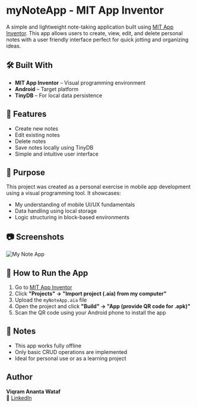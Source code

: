 # myNoteApp - MIT App Inventor

A simple and lightweight note-taking application built using [MIT App Inventor](https://appinventor.mit.edu/). This app allows users to create, view, edit, and delete personal notes with a user friendly interface perfect for quick jotting and organizing ideas.

## 🛠️ Built With
- **MIT App Inventor** – Visual programming environment
- **Android** – Target platform
- **TinyDB** – For local data persistence

## 📱 Features
- Create new notes
- Edit existing notes
- Delete notes
- Save notes locally using TinyDB
- Simple and intuitive user interface

## 🎯 Purpose
This project was created as a personal exercise in mobile app development using a visual programming tool. It showcases:
- My understanding of mobile UI/UX fundamentals
- Data handling using local storage
- Logic structuring in block-based environments

## 📷 Screenshots
![My Note App](https://github.com/user-attachments/assets/231c3fbb-065d-483d-8608-e5c26c388e5b)

## 🚀 How to Run the App
1. Go to [MIT App Inventor](https://ai2.appinventor.mit.edu/)
2. Click **"Projects" → "Import project (.aia) from my computer"**
3. Upload the `myNoteApp.aia` file
4. Open the project and click **"Build" → "App (provide QR code for .apk)"**
5. Scan the QR code using your Android phone to install the app

## 📌 Notes
- This app works fully offline
- Only basic CRUD operations are implemented
- Ideal for personal use or as a learning project

## Author
**Viqram Ananta Wataf**  
🔗 [LinkedIn](https://www.linkedin.com/in/viqramwataf)

